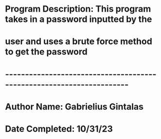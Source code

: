 # Program Description: This program takes in a password inputted by the

# user and uses a brute force method to get the password

# ---------------------------------------------------------------------

# Author Name: Gabrielius Gintalas

# Date Completed: 10/31/23
